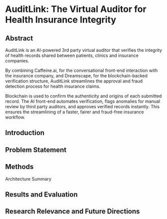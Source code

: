 # AuditLink: The Virtual Auditor for Health Insurance Integrity

## Abstract

AuditLink is an AI-powered 3rd party virtual auditor that verifies the integrity of health records shared between patients, clinics and insurance companies. 

By combining Caffeine.ai, for the conversational front-end interaction with the insurance company, and Dreamscape, for the blockchain-backed verification structure, AuditLink streamlines the approval and fraud detection process for health insurance claims. 

Blockchain is used to confirm the authenticity and origins of each submitted record. The AI front-end automates verification, flags anomalies for manual review by third party auditors, and approves verified records instantly. This ensures the streamlining of a faster, fairer and fraud-free insurance workflow. 

## Introduction



## Problem Statement



## Methods

Architecture Summary 





## Results and Evaluation



## Research Relevance and Future Directions



